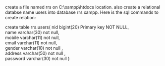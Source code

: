 create a file named rrs on C:\xampp\htdocs location.
also create a relational databse name users into database rrs xampp.
Here is the sql commands to create relation:


create table rrs.users(
nid 	bigint(20)	Primary key NOT NULL, 				
name	varchar(30)	not null, 				
mobile	varchar(11) not null, 			
email	varchar(11)	not null, 				
gender	varchar(10)	not null ,			
address	varchar(50)	not null ,			
password	varchar(30)	not null 
)
